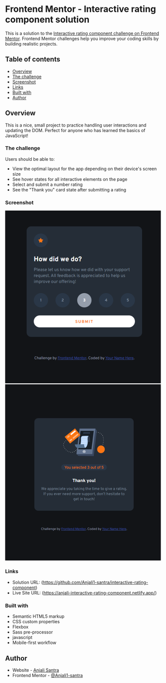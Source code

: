 # Frontend Mentor - Interactive rating component solution

This is a solution to the [Interactive rating component challenge on Frontend Mentor](https://www.frontendmentor.io/challenges/interactive-rating-component-koxpeBUmI). Frontend Mentor challenges help you improve your coding skills by building realistic projects.

## Table of contents

- [Overview](#overview)
- [The challenge](#the-challenge)
- [Screenshot](#screenshot)
- [Links](#links)
- [Built with](#built-with)
- [Author](#author)

## Overview

This is a nice, small project to practice handling user interactions and updating the DOM. Perfect for anyone who has learned the basics of JavaScript!

### The challenge

Users should be able to:

- View the optimal layout for the app depending on their device's screen size
- See hover states for all interactive elements on the page
- Select and submit a number rating
- See the "Thank you" card state after submitting a rating

### Screenshot

![My Screenshots](<./images/Screenshot%20(Active-state).png>)
![My Screenshots](<./images/Screenshot%20(Thankyou-state).png>)

### Links

- Solution URL: (https://github.com/Anjali1-santra/interactive-rating-component)
- Live Site URL: (https://anjali-interactive-rating-component.netlify.app/)

### Built with

- Semantic HTML5 markup
- CSS custom properties
- Flexbox
- Sass pre-processor
- javascript
- Mobile-first workflow

## Author

- Website - [Anjali Santra](https://app.netlify.com/teams/anjali1-santra/overview)
- Frontend Mentor - [@Anjali1-santra](https://www.frontendmentor.io/profile/Anjali1-santra)
